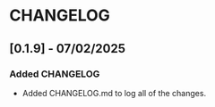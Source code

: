 # CHANGELOG

## [0.1.9] - 07/02/2025
### Added CHANGELOG
 - Added CHANGELOG.md to log all of the changes.
